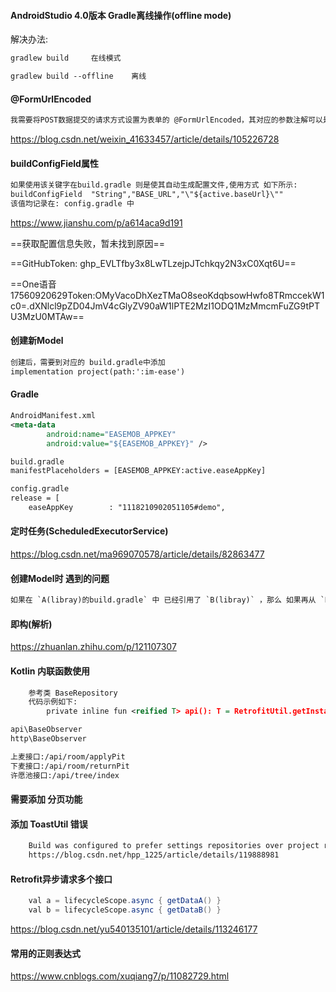 #### AndroidStudio 4.0版本 Gradle离线操作(offline mode)

解决办法:

```xml
gradlew build     在线模式

gradlew build --offline    离线
```

#### @FormUrlEncoded

```xml
我需要将POST数据提交的请求方式设置为表单的 @FormUrlEncoded，其对应的参数注解可以是 @FieldMap 或者 @Field，这是简单的键值对表单请求方式对应的注解组合。
```

https://blog.csdn.net/weixin_41633457/article/details/105226728

#### buildConfigField属性

```xml
如果使用该关键字在build.gradle 则是使其自动生成配置文件,使用方式 如下所示:
buildConfigField  "String","BASE_URL","\"${active.baseUrl}\""
该值均记录在: config.gradle 中
```

https://www.jianshu.com/p/a614aca9d191

==获取配置信息失败，暂未找到原因==

==GitHubToken: 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==

==One语音17560920629Token:OMyVacoDhXezTMaO8seoKdqbsowHwfo8TRmccekW1c0=.dXNlcl9pZD04JmV4cGlyZV90aW1lPTE2MzI1ODQ1MzMmcmFuZG9tPTU3MzU0MTAw==



#### 创建新Model

```xml
创建后，需要到对应的 build.gradle中添加 
implementation project(path:':im-ease')
```

#### Gradle

```xml
AndroidManifest.xml
<meta-data
        android:name="EASEMOB_APPKEY"
        android:value="${EASEMOB_APPKEY}" />

build.gradle
manifestPlaceholders = [EASEMOB_APPKEY:active.easeAppKey]

config.gradle
release = [
	easeAppKey        : "1118210902051105#demo",
```



#### 定时任务(ScheduledExecutorService)

https://blog.csdn.net/ma969070578/article/details/82863477



#### 创建Model时 遇到的问题

```xml
如果在 `A(libray)的build.gradle` 中 已经引用了 `B(libray)` ，那么 如果再从 `B中的build引入A` 就会出现 `Circular dependency between the following tasks.` 错误
```

#### 即构(解析)
https://zhuanlan.zhihu.com/p/121107307


#### Kotlin 内联函数使用
```xml
    参考类 BaseRepository
    代码示例如下:
        private inline fun <reified T> api(): T = RetrofitUtil.getInstance().create(T::class.java)
```

```xml
api\BaseObserver
http\BaseObserver

上麦接口:/api/room/applyPit
下麦接口:/api/room/returnPit
许愿池接口:/api/tree/index
```
#### 需要添加 分页功能


#### 添加 ToastUtil 错误
```xml
    Build was configured to prefer settings repositories over project repositories but repository ...
    https://blog.csdn.net/hpp_1225/article/details/119888981
```

#### Retrofit异步请求多个接口
```java
    val a = lifecycleScope.async { getDataA() }
    val b = lifecycleScope.async { getDataB() }
```
https://blog.csdn.net/yu540135101/article/details/113246177

#### 常用的正则表达式
https://www.cnblogs.com/xuqiang7/p/11082729.html